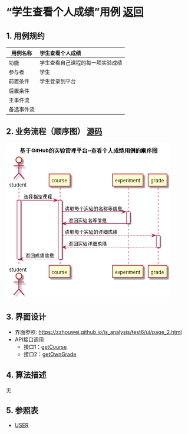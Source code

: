<!-- markdownlint-disable MD033-->
<!-- 禁止MD033类型的警告 https://www.npmjs.com/package/markdownlint -->

# “学生查看个人成绩”用例 [返回](./README.md)
## 1. 用例规约

|用例名称|学生查看个人成绩|
|-------|:-------------|
|功能|学生查看自己课程的每一项实验成绩|
|参与者|学生|
|前置条件|学生登录到平台|
|后置条件||
|主事件流||
|备选事件流||

## 2. 业务流程（顺序图） [源码](./src/chakangerenchengji.puml)
![查看个人成绩](./chakangerenchengji.png)

## 3. 界面设计
- 界面参照: https://zzhouwei.github.io/is_analysis/test6/ui/page_2.html
- API接口调用
    - 接口1：[getCourse](./getCourse.md) 
    - 接口2：[getOwnGrade](./getOwnGrade.md)

## 4. 算法描述
无
## 5. 参照表

- [USER](./数据库设计.md/#USER)



